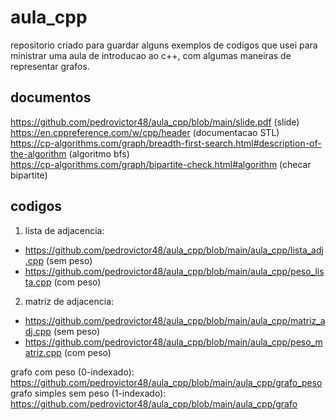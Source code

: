 # aula_cpp
repositorio criado para guardar alguns exemplos de codigos que usei para ministrar uma aula de introducao ao c++, com algumas maneiras de representar grafos.

## documentos
https://github.com/pedrovictor48/aula_cpp/blob/main/slide.pdf (slide)  
https://en.cppreference.com/w/cpp/header (documentacao STL)  
https://cp-algorithms.com/graph/breadth-first-search.html#description-of-the-algorithm (algoritmo bfs)  
https://cp-algorithms.com/graph/bipartite-check.html#algorithm (checar bipartite)  

## codigos
1. lista de adjacencia:  
  * https://github.com/pedrovictor48/aula_cpp/blob/main/aula_cpp/lista_adj.cpp (sem peso)  
  * https://github.com/pedrovictor48/aula_cpp/blob/main/aula_cpp/peso_lista.cpp (com peso)  
2. matriz de adjacencia:  
  * https://github.com/pedrovictor48/aula_cpp/blob/main/aula_cpp/matriz_adj.cpp (sem peso)  
  * https://github.com/pedrovictor48/aula_cpp/blob/main/aula_cpp/peso_matriz.cpp (com peso)  

grafo com peso (0-indexado): https://github.com/pedrovictor48/aula_cpp/blob/main/aula_cpp/grafo_peso  
grafo simples sem peso (1-indexado): https://github.com/pedrovictor48/aula_cpp/blob/main/aula_cpp/grafo  
